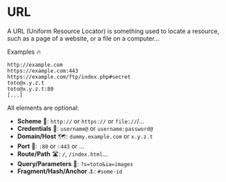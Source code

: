 # URL

<div class="row row-cols-lg-2"><div>

A URL (Uniform Resource Locator) is something used to locate a resource, such as a page of a website, or a file on a computer...

Examples 🔥

```text!
http://example.com
https://example.com:443
https://example.com/ftp/index.php#secret
toto@x.y.z.t
toto@x.y.z.t:80
[...]
```
</div><div>

All elements are optional:

* **Scheme** 📶: `http://` or `https://` or `file://`/...
* **Credentials** 🔑: `username@` or `username:password@`
* **Domain/Host** 🗺️: `dummy.example.com` or `x.y.z.t`
* **Port** 🚪: `:80` or `:443` or ...
* **Route/Path** 🛣️: `/`, `/index.html`...
* **Query/Parameters** 🍃: `?s=toto&ia=images`
* **Fragment/Hash/Anchor** ⚓: `#some-id`
</div></div>
